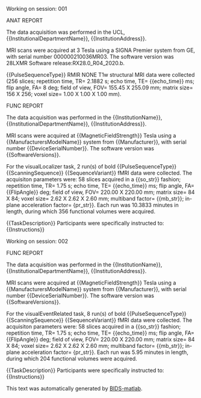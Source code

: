 
 Working on session: 001


ANAT REPORT

The data acquisition was performed in the UCL, {{InstitutionalDepartmentName}}, 
{{InstitutionAddress}}.

MRI scans were acquired at 3 Tesla using a SIGNA Premier system from GE, with serial 
number 000000210036MR03. The software version was 28LXMR Software release:RX28.0_R04_2020.b.

{{PulseSequenceType}} RMIR NONE T1w structural MRI data were collected (256 slices; 
repetition time, TR= 2.1882 s; echo time, TE= {{echo_time}} ms; flip angle, 
FA= 8 deg; field of view, FOV= 155.45 X 255.09 mm; matrix size= 156 X 256; voxel 
size= 1.00 X 1.00 X 1.00 mm).

FUNC REPORT

The data acquisition was performed in the {{InstitutionName}}, {{InstitutionalDepartmentName}}, 
{{InstitutionAddress}}.

MRI scans were acquired at {{MagneticFieldStrength}} Tesla using a {{ManufacturersModelName}} 
system from {{Manufacturer}}, with serial number {{DeviceSerialNumber}}. 
The software version was {{SoftwareVersions}}.

For the visualLocalizer task, 2 run(s) of bold {{PulseSequenceType}} {{ScanningSequence}} 
{{SequenceVariant}} fMRI data were collected. The acquisiton parameters 
were: 58 slices acquired in a {{so_str}} fashion; repetition time, TR= 1.75 s; 
echo time, TE= {{echo_time}} ms; flip angle, FA= {{FlipAngle}} deg; field of view, 
FOV= 220.00 X 220.00 mm; matrix size= 84 X 84; voxel size= 2.62 X 2.62 X 2.60 
mm; multiband factor= {{mb_str}}; in-plane acceleration factor= {pr_str}}. Each 
run was 10.3833 minutes in length, during which 356 functional volumes were acquired.

{{TaskDescription}} Participants were specifically instructed to: {{Instructions}}


 Working on session: 002


FUNC REPORT

The data acquisition was performed in the {{InstitutionName}}, {{InstitutionalDepartmentName}}, 
{{InstitutionAddress}}.

MRI scans were acquired at {{MagneticFieldStrength}} Tesla using a {{ManufacturersModelName}} 
system from {{Manufacturer}}, with serial number {{DeviceSerialNumber}}. 
The software version was {{SoftwareVersions}}.

For the visualEventRelated task, 8 run(s) of bold {{PulseSequenceType}} {{ScanningSequence}} 
{{SequenceVariant}} fMRI data were collected. The acquisiton parameters 
were: 58 slices acquired in a {{so_str}} fashion; repetition time, TR= 1.75 
s; echo time, TE= {{echo_time}} ms; flip angle, FA= {{FlipAngle}} deg; field of 
view, FOV= 220.00 X 220.00 mm; matrix size= 84 X 84; voxel size= 2.62 X 2.62 X 
2.60 mm; multiband factor= {{mb_str}}; in-plane acceleration factor= {pr_str}}. 
Each run was 5.95 minutes in length, during which 204 functional volumes were acquired.

{{TaskDescription}} Participants were specifically instructed to: {{Instructions}}

This text was automatically generated by [BIDS-matlab](https://github.com/bids-standard/bids-matlab).


